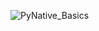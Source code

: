 ![PyNative_Basics](https://github.com/user-attachments/assets/f609c2a2-ca24-41e8-8d15-983e5b09faf5)
